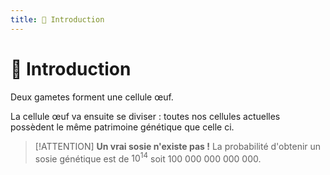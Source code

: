 ```yaml
---
title: 📗 Introduction
---
```

# 📗 Introduction

Deux gametes forment une cellule œuf. 

La cellule œuf va ensuite se diviser : toutes nos cellules actuelles possèdent le même patrimoine génétique que celle ci.

> [!ATTENTION]
> **Un vrai sosie n'existe pas !** La probabilité d'obtenir un sosie génétique est de $10^14$  soit 100 000 000 000 000.

